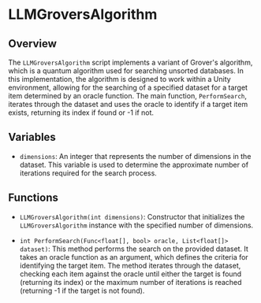 # LLMGroversAlgorithm

## Overview
The `LLMGroversAlgorithm` script implements a variant of Grover's algorithm, which is a quantum algorithm used for searching unsorted databases. In this implementation, the algorithm is designed to work within a Unity environment, allowing for the searching of a specified dataset for a target item determined by an oracle function. The main function, `PerformSearch`, iterates through the dataset and uses the oracle to identify if a target item exists, returning its index if found or -1 if not.

## Variables

- `dimensions`: An integer that represents the number of dimensions in the dataset. This variable is used to determine the approximate number of iterations required for the search process.

## Functions

- `LLMGroversAlgorithm(int dimensions)`: Constructor that initializes the `LLMGroversAlgorithm` instance with the specified number of dimensions.

- `int PerformSearch(Func<float[], bool> oracle, List<float[]> dataset)`: This method performs the search on the provided dataset. It takes an oracle function as an argument, which defines the criteria for identifying the target item. The method iterates through the dataset, checking each item against the oracle until either the target is found (returning its index) or the maximum number of iterations is reached (returning -1 if the target is not found).